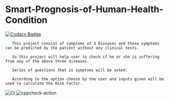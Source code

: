 # Smart-Prognosis-of-Human-Health-Condition

[![Codacy Badge](https://api.codacy.com/project/badge/Grade/f0ba50eff0a54e53ac6b028589e17fd9)](https://app.codacy.com/gh/stepin104510/Smart-Prognosis-of-Human-Health-Condition?utm_source=github.com&utm_medium=referral&utm_content=stepin104510/Smart-Prognosis-of-Human-Health-Condition&utm_campaign=Badge_Grade)

       This project consist of symptoms of 3 Diseases and these symptoms can be predicted by the patient without any clinical tests.
       
       So this project will help user to check if he or she is suffering from any of the above three diseases.
       
       Series of questions that is symptoms will be asked. 
       
       According to the option choose by the user and inputs given will be used to calculate the Risk Factor. 
       
![CI](https://github.com/stepin104510/Smart-Prognosis-of-Human-Health-Condition/workflows/CI/badge.svg)
![cppcheck-action](https://github.com/stepin104510/Smart-Prognosis-of-Human-Health-Condition/workflows/cppcheck-action/badge.svg)
